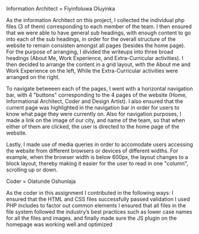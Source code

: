 Information Architect = Fiyinfoluwa Oluyinka

As the information Architect on this project, I collected the individual php files (3 of them) corresponding to each member of the team. I then ensured that we were able to have general sub headings, with enough content to go into each of the sub headings, in order for the overall structure of the website to remain consisten amongst all pages (besides the home page). For the purpose of arranging, I divided the writeups into three broad headings (About Me, Work Experience, and Extra-Curricular activities). I then decided to arrange the content in a grid layout, with the About me and Work Experience on the left, While the Extra-Curricular activities were arranged on the right. 

To navigate betweeen each of the pages, I went with a horizontal navigation bar, with 4 "buttons" corresponding to the 4 pages of the website (Home, Informational Architect, Coder and Design Artist). I also ensured that the current page was highlighted in the navigation bar in order for users to know what page they were currently on. Also for navigation purposes, I made a link on the image of our city, and name of the team, so that when either of them are clicked, the user is directed to the home page of the website.

Lastly, I made use of media queries in order to accomodate users accessing the website from different browsers or devices of different widths. For example, when the browser width is below 600px, the layout changes to a block layout, thereby making it easier for the user to read in one "column", scrolling up or down.






Coder = Olatunde Oshunlaja

As the coder in this assignment I contributed in the following ways:
I ensured that the HTML and CSS files successfully passed validation
I  used  PHP includes to factor out common elements
I ensured that all files in the file system followed the industry’s best practices such as lower case names for all the files and images.
and finally made sure the JS plugin on the homepage was working well and optimized

